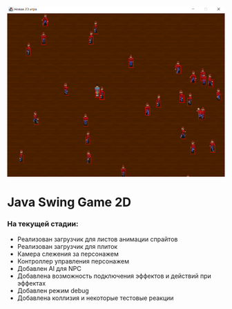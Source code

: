 ![demo](https://github.com/AlekseiAnikeev/JavaSwing2DGame/blob/main/demo.png)
# Java Swing Game 2D

### На текущей стадии:

- Реализован загрузчик для листов анимации спрайтов
- Реализован загрузчик для плиток
- Камера слежения за персонажем
- Контроллер управления персонажем
- Добавлен AI для NPC
- Добавлена возможность подключения эффектов и действий при эффектах
- Добавлен режим debug
- Добавлена коллизия и некоторые тестовые реакции